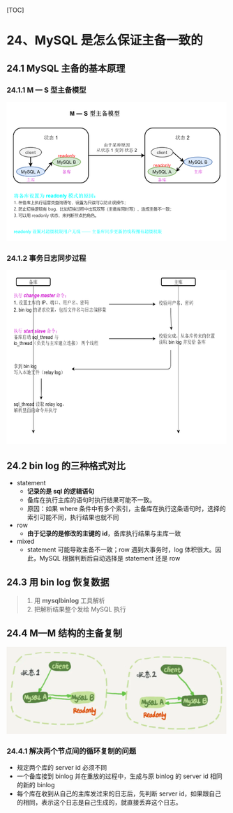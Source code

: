 [TOC]

# 24、MySQL 是怎么保证主备一致的

## 24.1 MySQL 主备的基本原理

### 24.1.1 M — S 型主备模型

<img src="./picture/M — S 型主备模型.png" style="height: 320px;">

### 24.1.2 事务日志同步过程

<img src="./picture/事务日志同步过程.png" style="height: 400px;">

## 24.2 bin log 的三种格式对比

- statement
  - **记录的是 sql 的逻辑语句**
  - 备库在执行主库的语句时执行结果可能不一致。
  - 原因：如果 where 条件中有多个索引，主备库在执行这条语句时，选择的索引可能不同，执行结果也就不同
- row
  - **由于记录的是修改的主键的 id**，备库执行结果与主库一致
- mixed
  - statement 可能导致主备不一致；row 遇到大事务时，log 体积很大。因此，MySQL 根据判断后自动选择是 statement 还是 row

## 24.3 用 bin log 恢复数据

> 1. 用 **mysqlbinlog** 工具解析
> 2. 把解析结果整个发给 MySQL 执行

## 24.4 M—M 结构的主备复制

<img src="./picture/主备切换流程 -- 双 M 结构.png" style="height: 200px;">

### 24.4.1 解决两个节点间的循环复制的问题

- 规定两个库的 server id 必须不同
- 一个备库接到 binlog 并在重放的过程中，生成与原 binlog 的 server id 相同的新的 binlog
- 每个库在收到从自己的主库发过来的日志后，先判断 server id，如果跟自己的相同，表示这个日志是自己生成的，就直接丢弃这个日志。